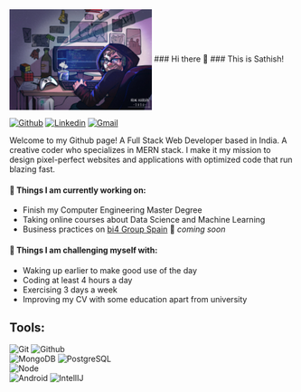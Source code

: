 <img align="center" alt="img" src="https://github.com/FernandoRoldan93/FernandoRoldan93/blob/master/cover_image.jpg" width="50%" height="auto" />
### Hi there 👋 
### This is Sathish!

[![Github](https://img.shields.io/badge/-Github-000?style=flat&logo=Github&logoColor=white)](https://github.com/sathish-02)
[![Linkedin](https://img.shields.io/badge/-LinkedIn-blue?style=flat&logo=Linkedin&logoColor=white)](https://www.linkedin.com/in/sathish-b-7156ab225/)
[![Gmail](https://img.shields.io/badge/-Gmail-c14438?style=flat&logo=Gmail&logoColor=white)](mailto:sathishb163@gmail.com)

Welcome to my Github page! A Full Stack Web Developer based in India. A creative coder who specializes in MERN stack. I make it my mission to design pixel-perfect websites and applications with optimized code that run blazing fast. 




#### 🌱 Things I am currently working on: 
- Finish my Computer Engineering Master Degree  
- Taking online courses about Data Science and Machine Learning 
- Business practices on [bi4 Group Spain](https://github.com/bi4group) 🚀 *coming soon*

#### :muscle: Things I am challenging myself with:
- Waking up earlier to make good use of the day
- Coding at least 4 hours a day
- Exercising 3 days a week
- Improving my CV with some education apart from university


## Tools:

![Git](https://img.shields.io/badge/-Git-000000?style=flat&logo=git)
![Github](https://img.shields.io/badge/-Github-000000?style=flat&logo=github) <br />
![MongoDB](https://img.shields.io/badge/-MongoDB-000000?style=flat&logo=mongodb)
![PostgreSQL](https://img.shields.io/badge/-PostgreSQL-000000?style=flat&logo=postgresql) <br />
![Node](https://img.shields.io/badge/-Node-000000?style=flat&logo=node.js) <br />
![Android](https://img.shields.io/badge/-Android-000000?style=flat&logo=android)
![IntellIJ](https://img.shields.io/badge/-IntellIJ%20IDEA-000000?style=flat&logo=intellij%20idea)


